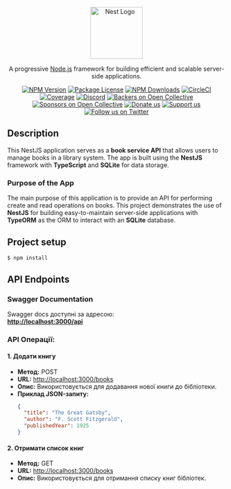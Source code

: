 <p align="center">
  <a href="http://nestjs.com/" target="blank"><img src="https://nestjs.com/img/logo-small.svg" width="120" alt="Nest Logo" /></a>
</p>

[circleci-image]: https://img.shields.io/circleci/build/github/nestjs/nest/master?token=abc123def456
[circleci-url]: https://circleci.com/gh/nestjs/nest

<p align="center">A progressive <a href="http://nodejs.org" target="_blank">Node.js</a> framework for building efficient and scalable server-side applications.</p>
<p align="center">
<a href="https://www.npmjs.com/~nestjscore" target="_blank"><img src="https://img.shields.io/npm/v/@nestjs/core.svg" alt="NPM Version" /></a>
<a href="https://www.npmjs.com/~nestjscore" target="_blank"><img src="https://img.shields.io/npm/l/@nestjs/core.svg" alt="Package License" /></a>
<a href="https://www.npmjs.com/~nestjscore" target="_blank"><img src="https://img.shields.io/npm/dm/@nestjs/common.svg" alt="NPM Downloads" /></a>
<a href="https://circleci.com/gh/nestjs/nest" target="_blank"><img src="https://img.shields.io/circleci/build/github/nestjs/nest/master" alt="CircleCI" /></a>
<a href="https://coveralls.io/github/nestjs/nest?branch=master" target="_blank"><img src="https://coveralls.io/repos/github/nestjs/nest/badge.svg?branch=master#9" alt="Coverage" /></a>
<a href="https://discord.gg/G7Qnnhy" target="_blank"><img src="https://img.shields.io/badge/discord-online-brightgreen.svg" alt="Discord"/></a>
<a href="https://opencollective.com/nest#backer" target="_blank"><img src="https://opencollective.com/nest/backers/badge.svg" alt="Backers on Open Collective" /></a>
<a href="https://opencollective.com/nest#sponsor" target="_blank"><img src="https://opencollective.com/nest/sponsors/badge.svg" alt="Sponsors on Open Collective" /></a>
  <a href="https://paypal.me/kamilmysliwiec" target="_blank"><img src="https://img.shields.io/badge/Donate-PayPal-ff3f59.svg" alt="Donate us"/></a>
    <a href="https://opencollective.com/nest#sponsor"  target="_blank"><img src="https://img.shields.io/badge/Support%20us-Open%20Collective-41B883.svg" alt="Support us"></a>
  <a href="https://twitter.com/nestframework" target="_blank"><img src="https://img.shields.io/twitter/follow/nestframework.svg?style=social&label=Follow" alt="Follow us on Twitter"></a>
</p>

## Description

This NestJS application serves as a **book service API** that allows users to manage books in a library system. The app is built using the **NestJS** framework with **TypeScript** and **SQLite** for data storage.

### Purpose of the App
The main purpose of this application is to provide an API for performing create and read operations on books. This project demonstrates the use of **NestJS** for building easy-to-maintain server-side applications with **TypeORM** as the ORM to interact with an **SQLite** database.

## Project setup

```bash
$ npm install
```

## API Endpoints

### Swagger Documentation
Swagger docs доступні за адресою:  
**[http://localhost:3000/api](http://localhost:3000/api)**

### API Операції:

#### 1. **Додати книгу**
- **Метод:** POST  
- **URL:** [http://localhost:3000/books](http://localhost:3000/books)  
- **Опис:** Використовується для додавання нової книги до бібліотеки.  
- **Приклад JSON-запиту:**
  ```json
  {
    "title": "The Great Gatsby",
    "author": "F. Scott Fitzgerald",
    "publishedYear": 1925
  }
  ```

#### 2. **Отримати список книг**
- **Метод:** GET  
- **URL:** [http://localhost:3000/books](http://localhost:3000/books)  
- **Опис:** Використовується для отримання списку книг бібліотек.  
